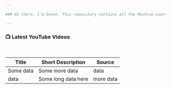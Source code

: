 ```yaml
---

### Hi there, I'm Deven. This repository contains all the Machine Learning Case Studies I have completed 

---
```



### 📺 Latest YouTube Videos


<br/>

| Title  | Short Description | Source |
| --------  | ------------------- | --------------------- |
| Some data | Some more data      | data                  | 
| data      | Some long data here | more data             | 


